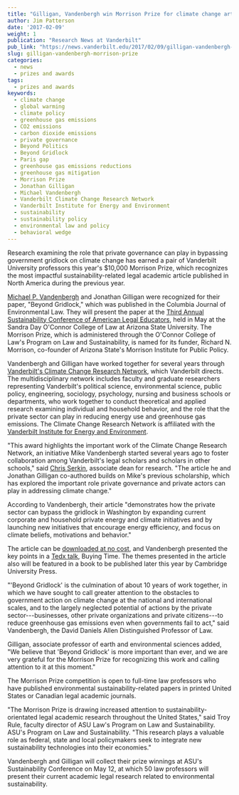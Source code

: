 ```yaml
---
title: "Gilligan, Vandenbergh win Morrison Prize for climate change article"
author: Jim Patterson
date: '2017-02-09'
weight: 1
publication: "Research News at Vanderbilt"
pub_link: "https://news.vanderbilt.edu/2017/02/09/gilligan-vandenbergh-win-morrison-prize-for-climate-change-article/"
slug: gilligan-vandenbergh-morrison-prize
categories:
  - news
  - prizes and awards
tags:
  - prizes and awards
keywords:
  - climate change
  - global warming
  - climate policy
  - greenhouse gas emissions
  - CO2 emissions
  - carbon dioxide emissions
  - private governance
  - Beyond Politics
  - Beyond Gridlock
  - Paris gap
  - greenhouse gas emissions reductions
  - greenhouse gas mitigation
  - Morrison Prize
  - Jonathan Gilligan
  - Michael Vandenbergh
  - Vanderbilt Climate Change Research Network
  - Vanderbilt Institute for Energy and Environment
  - sustainability
  - sustainability policy
  - environmental law and policy
  - behavioral wedge
---
```


Research examining the role that private governance can play in bypassing government gridlock on climate change has earned a pair of Vanderbilt University professors this year's $10,000 Morrison Prize, which recognizes the most impactful sustainability-related legal academic article published in North America during the previous year.

[Michael P. Vandenbergh](https://law.vanderbilt.edu/bio/michael-vandenbergh) and Jonathan Gilligan were recognized for their paper, "Beyond Gridlock," which was published in the Columbia Journal of Environmental Law. They will present the paper at the [Third Annual Sustainability Conference of American Legal Educators](http://conferences.asucollegeoflaw.com/sustainabilityconference2017/), held in May at the Sandra Day O'Connor College of Law at Arizona State University. The Morrison Prize, which is administered through the O'Connor College of Law's Program on Law and Sustainability, is named for its funder, Richard N. Morrison, co-founder of Arizona State's Morrison Institute for Public Policy.

<!--more-->

Vandenbergh and Gilligan have worked together for several years through [Vanderbilt's Climate Change Research Network](https://law.vanderbilt.edu/academics/academic-programs/environmental-law/climate-change-network/), which Vanderbilt directs. The multidisciplinary network includes faculty and graduate researchers representing Vanderbilt's political science, environmental science, public policy, engineering, sociology, psychology, nursing and business schools or departments, who work together to conduct theoretical and applied research examining individual and household behavior, and the role that the private sector can play in reducing energy use and greenhouse gas emissions. The Climate Change Research Network is affiliated with the [Vanderbilt Institute for Energy and Environment](http://www.vanderbilt.edu/viee/).

"This award highlights the important work of the Climate Change Research Network, an initiative Mike Vandenbergh started several years ago to foster collaboration among Vanderbilt's legal scholars and scholars in other schools," said [Chris Serkin](https://law.vanderbilt.edu/bio/christopher-serkin), associate dean for research. "The article he and Jonathan Gilligan co-authored builds on Mike's previous scholarship, which has explored the important role private governance and private actors can play in addressing climate change."

According to Vandenbergh, their article "demonstrates how the private sector can bypass the gridlock in Washington by expanding current corporate and household private energy and climate initiatives and by launching new initiatives that encourage energy efficiency, and focus on climate beliefs, motivations and behavior."

The article can be [downloaded at no cost](https://papers.ssrn.com/sol3/papers.cfm?abstract_id=2533643), and Vandenbergh presented the key points in a [Tedx talk](https://www.youtube.com/watch?v=2bXNcEQ6QX0&feature=youtu.be), Buying Time. The themes presented in the article also will be featured in a book to be published later this year by Cambridge University Press.

"'Beyond Gridlock' is the culmination of about 10 years of work together, in which we have sought to call greater attention to the obstacles to government action on climate change at the national and international scales, and to the largely neglected potential of actions by the private sector---businesses, other private organizations and private citizens---to reduce greenhouse gas emissions even when governments fail to act,"  said Vandenbergh, the David Daniels Allen Distinguished Professor of Law.

Gilligan, associate professor of earth and environmental sciences added, "We believe that 'Beyond Gridlock' is more important than ever, and we are very grateful for the Morrison Prize for recognizing this work and calling attention to it at this moment."

The Morrison Prize competition is open to full-time law professors who have published environmental sustainability-related papers in printed United States or Canadian legal academic journals.

"The Morrison Prize is drawing increased attention to sustainability-orientated legal academic research throughout the United States," said Troy Rule, faculty director of ASU Law's Program on Law and Sustainability. ASU's Program on Law and Sustainability. "This research plays a valuable role as federal, state and local policymakers seek to integrate new sustainability technologies into their economies."

Vandenbergh and Gilligan will collect their prize winnings at ASU's Sustainability Conference on May 12, at which 50 law professors will present their current academic legal research related to environmental sustainability.
